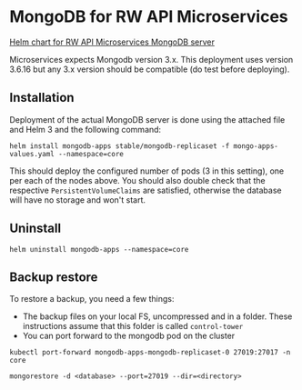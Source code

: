 # MongoDB for RW API Microservices

[Helm chart for RW API Microservices MongoDB server](https://github.com/helm/charts/tree/master/stable/mongodb-replicaset)

Microservices expects Mongodb version 3.x. This deployment uses version 3.6.16 but any 3.x version should be compatible (do test before deploying).

## Installation

Deployment of the actual MongoDB server is done using the attached file and Helm 3 and the following command:

```shell
helm install mongodb-apps stable/mongodb-replicaset -f mongo-apps-values.yaml --namespace=core
```

This should deploy the configured number of pods (3 in this setting), one per each of the nodes above. You should also double check that the respective `PersistentVolumeClaims` are satisfied, otherwise the database will have no storage and won't start.



## Uninstall

```shell
helm uninstall mongodb-apps --namespace=core
```

## Backup restore

To restore a backup, you need a few things:
- The backup files on your local FS, uncompressed and in a folder. These instructions assume that this folder is called `control-tower`
- You can port forward to the mongodb pod on the cluster

```shell script
kubectl port-forward mongodb-apps-mongodb-replicaset-0 27019:27017 -n core

mongorestore -d <database> --port=27019 --dir=<directory>
```
